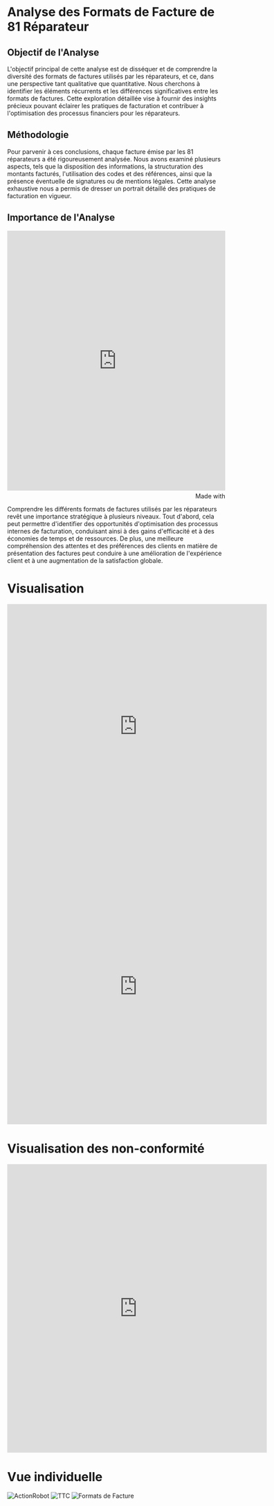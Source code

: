 # Analyse des Formats de Facture de 81 Réparateur
## Objectif de l'Analyse

L'objectif principal de cette analyse est de disséquer et de comprendre la diversité des formats de factures utilisés par les réparateurs, et ce, dans une perspective tant qualitative que quantitative. Nous cherchons à identifier les éléments récurrents et les différences significatives entre les formats de factures. Cette exploration détaillée vise à fournir des insights précieux pouvant éclairer les pratiques de facturation et contribuer à l'optimisation des processus financiers pour les réparateurs.

## Méthodologie

Pour parvenir à ces conclusions, chaque facture émise par les 81 réparateurs a été rigoureusement analysée. Nous avons examiné plusieurs aspects, tels que la disposition des informations, la structuration des montants facturés, l'utilisation des codes et des références, ainsi que la présence éventuelle de signatures ou de mentions légales. Cette analyse exhaustive nous a permis de dresser un portrait détaillé des pratiques de facturation en vigueur.

## Importance de l'Analyse

<iframe src='https://flo.uri.sh/visualisation/16740266/embed' title='Interactive or visual content' class='flourish-embed-iframe' frameborder='0' scrolling='no' style='width:100%;height:600px;' sandbox='allow-same-origin allow-forms allow-scripts allow-downloads allow-popups allow-popups-to-escape-sandbox allow-top-navigation-by-user-activation'></iframe><div style='width:100%!;margin-top:4px!important;text-align:right!important;'><a class='flourish-credit' href='https://public.flourish.studio/visualisation/16740266/?utm_source=embed&utm_campaign=visualisation/16740266' target='_top' style='text-decoration:none!important'><img alt='Made with Flourish' src='https://public.flourish.studio/resources/made_with_flourish.svg' style='width:105px!important;height:16px!important;border:none!important;margin:0!important;'> </a></div>

Comprendre les différents formats de factures utilisés par les réparateurs revêt une importance stratégique à plusieurs niveaux. Tout d'abord, cela peut permettre d'identifier des opportunités d'optimisation des processus internes de facturation, conduisant ainsi à des gains d'efficacité et à des économies de temps et de ressources. De plus, une meilleure compréhension des attentes et des préférences des clients en matière de présentation des factures peut conduire à une amélioration de l'expérience client et à une augmentation de la satisfaction globale.



# Visualisation 
<iframe title="[ Occurence des formats ]" aria-label="Pie Chart" id="datawrapper-chart-9A35f" src="https://datawrapper.dwcdn.net/9A35f/1/" scrolling="no" frameborder="0" style="border: none;" width="600" height="564" data-external="1"></iframe>






<iframe title="[ Occurrences des format  ]" aria-label="Interactive line chart" id="datawrapper-chart-9OILE" src="https://datawrapper.dwcdn.net/9OILE/2/" scrolling="no" frameborder="0" style="border: none;" width="600" height="637" data-external="1"></iframe>


# Visualisation des non-conformité



<iframe title="[ Formats et non conformités  ]" aria-label="Split Bars" id="datawrapper-chart-W73Vg" src="https://datawrapper.dwcdn.net/W73Vg/1/" scrolling="no" frameborder="0" style="border: none;" width="600" height="666" data-external="1"></iframe>


# Vue individuelle 

![ActionRobot](https://github.com/thizirisaighi/Entreprise/raw/main/ActionRobot.png)
![TTC](https://github.com/thizirisaighi/Entreprise/raw/main/TTC.png)
![Formats de Facture](https://github.com/thizirisaighi/Entreprise/raw/main/images%20formats%20.png)

